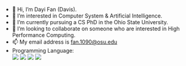 - 👋 Hi, I’m Dayi Fan (Davis).
- 👀 I’m interested in Computer System & Artificial Intelligence.
- 🌱 I’m currently pursuing a CS PhD in the Ohio State University.
- 💞️ I’m looking to collaborate on someone who are interested in High Performance Computing.
- 📫 My email address is fan.1090@osu.edu
- Programming Language:  
![](https://img.shields.io/badge/Java-important) ![](https://img.shields.io/badge/Python-blue) ![](https://img.shields.io/badge/C-yellowgreen) ![](https://img.shields.io/badge/MATLAB-ff69b4)

<!---
Davis-Fan/Davis-Fan is a ✨ special ✨ repository because its `README.md` (this file) appears on your GitHub profile.
You can click the Preview link to take a look at your changes.
--->
